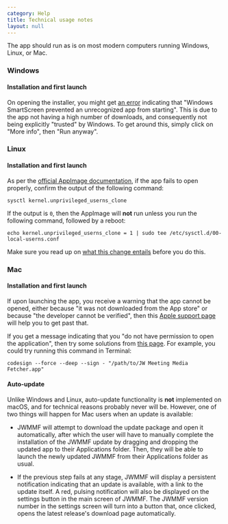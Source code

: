 ```yaml
---
category: Help
title: Technical usage notes
layout: null
---
```


The app should run as is on most modern computers running Windows, Linux, or Mac.

### Windows

#### Installation and first launch

On opening the installer, you might get <a href="https://github.com/sircharlo/meeting-media-manager/blob/master/docs/screenshots/win-smartscreen.png?raw=true" target="_blank">an error</a> indicating that "Windows SmartScreen prevented an unrecognized app from starting". This is due to the app not having a high number of downloads, and consequently not being explicitly "trusted" by Windows. To get around this, simply click on "More info", then "Run anyway".

### Linux

#### Installation and first launch

As per the <a href="https://docs.appimage.org/user-guide/troubleshooting/electron-sandboxing.html" target="_blank">official AppImage documentation</a>, if the app fails to open properly, confirm the output of the following command:

`sysctl kernel.unprivileged_userns_clone`

If the output is `0`, then the AppImage will **not** run unless you run the following command, followed by a reboot:

`echo kernel.unprivileged_userns_clone = 1 | sudo tee /etc/sysctl.d/00-local-userns.conf`

Make sure you read up on <a href="https://lwn.net/Articles/673597/" target="_blank">what this change entails</a> before you do this.

### Mac

#### Installation and first launch

If upon launching the app, you receive a warning that the app cannot be opened, either because "it was not downloaded from the App store" or because "the developer cannot be verified", then this <a href="https://support.apple.com/en-ca/HT202491" target="_blank">Apple support page</a> will help you to get past that.

If you get a message indicating that you "do not have permission to open the application", then try some solutions from <a href="https://stackoverflow.com/questions/64842819/cant-run-app-because-of-permission-in-big-sur/64895860" target="_blank">this page</a>. For example, you could try running this command in Terminal:

`codesign --force --deep --sign - "/path/to/JW Meeting Media Fetcher.app"`

#### Auto-update

Unlike Windows and Linux, auto-update functionality is **not** implemented on macOS, and for technical reasons probably never will be. However, one of two things will happen for Mac users when an update is available:

- JWMMF will attempt to download the update package and open it automatically, after which the user will have to manually complete the installation of the JWMMF update by dragging and dropping the updated app to their Applications folder. Then, they will be able to launch the newly updated JWMMF from their Applications folder as usual.

- If the previous step fails at any stage, JWMMF will display a persistent notification indicating that an update is available, with a link to the update itself. A red, pulsing notification will also be displayed on the settings button in the main screen of JWMMF. The JWMMF version number in the settings screen will turn into a button that, once clicked, opens the latest release's download page automatically.
